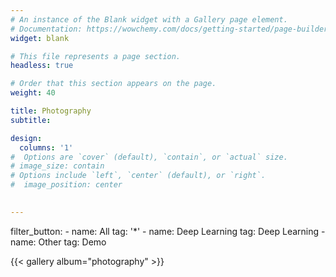 ```yaml
---
# An instance of the Blank widget with a Gallery page element.
# Documentation: https://wowchemy.com/docs/getting-started/page-builder/
widget: blank

# This file represents a page section.
headless: true

# Order that this section appears on the page.
weight: 40

title: Photography
subtitle:

design:
  columns: '1'
#  Options are `cover` (default), `contain`, or `actual` size.  
# image_size: contain
# Options include `left`, `center` (default), or `right`.
#  image_position: center 

  
---
```

 filter_button:
    - name: All
      tag: '*'
    - name: Deep Learning
      tag: Deep Learning
    - name: Other
      tag: Demo
      
{{< gallery album="photography" >}}
